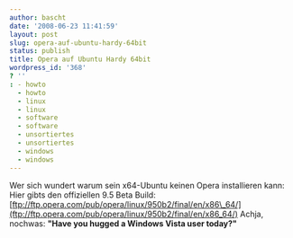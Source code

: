 ```yaml
---
author: bascht
date: '2008-06-23 11:41:59'
layout: post
slug: opera-auf-ubuntu-hardy-64bit
status: publish
title: Opera auf Ubuntu Hardy 64bit
wordpress_id: '368'
? ''
: - howto
  - howto
  - linux
  - linux
  - software
  - software
  - unsortiertes
  - unsortiertes
  - windows
  - windows
---
```


Wer sich wundert warum sein x64-Ubuntu keinen Opera installieren
kann: Hier gibts den offiziellen 9.5 Beta Build:
[ftp://ftp.opera.com/pub/opera/linux/950b2/final/en/x86\_64/](ftp://ftp.opera.com/pub/opera/linux/950b2/final/en/x86_64/)
Achja, nochwas: **"Have you hugged a Windows Vista user today?"**




